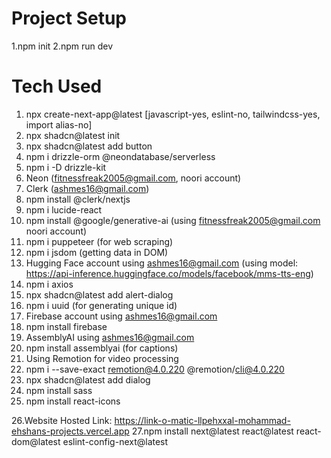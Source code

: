 # Project Setup
1.npm init
2.npm run dev


# Tech Used
1. npx create-next-app@latest [javascript-yes, eslint-no, tailwindcss-yes, import alias-no]
2. npx shadcn@latest init
3. npx shadcn@latest add button
4. npm i drizzle-orm @neondatabase/serverless
5. npm i -D drizzle-kit
6. Neon (fitnessfreak2005@gmail.com, noori account)
7. Clerk (ashmes16@gmail.com)
8. npm install @clerk/nextjs
9. npm i lucide-react
10. npm install @google/generative-ai (using fitnessfreak2005@gmail.com noori account)
11. npm i puppeteer (for web scraping)
12. npm i jsdom (getting data in DOM)
13. Hugging Face account using ashmes16@gmail.com (using model: https://api-inference.huggingface.co/models/facebook/mms-tts-eng)
14. npm i axios
15. npx shadcn@latest add alert-dialog
16. npm i uuid (for generating unique id)
17. Firebase account using ashmes16@gmail.com
18. npm install firebase
19. AssemblyAI using ashmes16@gmail.com
20. npm install assemblyai (for captions)
21. Using Remotion for video processing
22. npm i --save-exact remotion@4.0.220 @remotion/cli@4.0.220
23. npx shadcn@latest add dialog
24. npm install sass
25. npm install react-icons

26.Website Hosted Link: https://link-o-matic-llpehxxal-mohammad-ehshans-projects.vercel.app
27.npm install next@latest react@latest react-dom@latest eslint-config-next@latest


